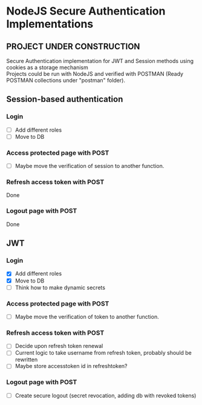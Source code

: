 # NodeJS Secure Authentication Implementations
## PROJECT UNDER CONSTRUCTION
 Secure Authentication implementation for JWT and Session methods using cookies as a storage mechanism<br>
 Projects could be run with NodeJS and verified with POSTMAN (Ready POSTMAN collections under "postman" folder).<br>
 
 ## Session-based authentication
 ### Login
 - [ ] Add different roles<br>
 - [ ] Move to DB<br>
 ### Access protected page with POST
 - [ ] Maybe move the verification of session to another function.<br>
 ### Refresh access token with POST
 Done<br>
 ### Logout page with POST
 Done<br>
 
 ## JWT
 ### Login
 - [x] Add different roles<br>
 - [x] Move to DB<br>
 - [ ] Think how to make dynamic secrets<br>
 ### Access protected page with POST
 - [ ] Maybe move the verification of token to another function.<br>
 ### Refresh access token with POST
 - [ ] Decide upon refresh token renewal<br>
 - [ ] Current logic to take username from refresh token, probably should be rewritten<br>
 - [ ] Maybe store accesstoken id in refreshtoken?<br>
 ### Logout page with POST
 - [ ] Create secure logout (secret revocation, adding db with revoked tokens)
